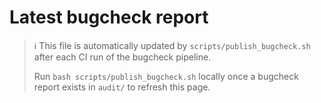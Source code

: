 # Latest bugcheck report

> ℹ️ This file is automatically updated by `scripts/publish_bugcheck.sh` after each CI run of the bugcheck pipeline.
>
> Run `bash scripts/publish_bugcheck.sh` locally once a bugcheck report exists in `audit/` to refresh this page.
